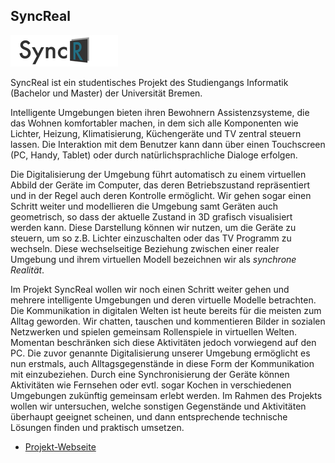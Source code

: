 ## SyncReal

<p class="logo"><img src="assets/img/projects/syncreal.png" /></p>

SyncReal ist ein studentisches Projekt des Studiengangs Informatik (Bachelor und Master) der Universität Bremen.

Intelligente Umgebungen bieten ihren Bewohnern Assistenzsysteme, die das Wohnen komfortabler machen, 
in dem sich alle Komponenten wie Lichter, Heizung, Klimatisierung, Küchengeräte und TV zentral steuern lassen. 
Die Interaktion mit dem Benutzer kann dann über einen Touchscreen (PC, Handy, Tablet) oder durch natürlichsprachliche Dialoge erfolgen.

Die Digitalisierung der Umgebung führt automatisch zu einem virtuellen Abbild der Geräte im Computer, das deren 
Betriebszustand repräsentiert und in der Regel auch deren Kontrolle ermöglicht. Wir gehen sogar einen Schritt weiter 
und modellieren die Umgebung samt Geräten auch geometrisch, so dass der aktuelle Zustand in 3D grafisch visualisiert werden kann. 
Diese Darstellung können wir nutzen, um die Geräte zu steuern, um so z.B. Lichter einzuschalten oder das TV Programm zu wechseln. 
Diese wechselseitige Beziehung zwischen einer realer Umgebung und ihrem virtuellen Modell bezeichnen wir als *synchrone Realität*.

Im Projekt SyncReal wollen wir noch einen Schritt weiter gehen und mehrere intelligente Umgebungen und deren virtuelle Modelle betrachten. 
Die Kommunikation in digitalen Welten ist heute bereits für die meisten zum Alltag geworden. Wir chatten, tauschen und kommentieren Bilder 
in sozialen Netzwerken und spielen gemeinsam Rollenspiele in virtuellen Welten. Momentan beschränken sich diese Aktivitäten jedoch 
vorwiegend auf den PC. Die zuvor genannte Digitalisierung unserer Umgebung ermöglicht es nun erstmals, auch Alltagsgegenstände in diese 
Form der Kommunikation mit einzubeziehen. Durch eine Synchronisierung der Geräte können Aktivitäten wie Fernsehen oder evtl. sogar Kochen in 
verschiedenen Umgebungen zukünftig gemeinsam erlebt werden. 
Im Rahmen des Projekts wollen wir untersuchen, welche sonstigen Gegenstände und Aktivitäten überhaupt geeignet scheinen, und dann 
entsprechende technische Lösungen finden und praktisch umsetzen.

- [Projekt-Webseite](http://syncreal.de)
